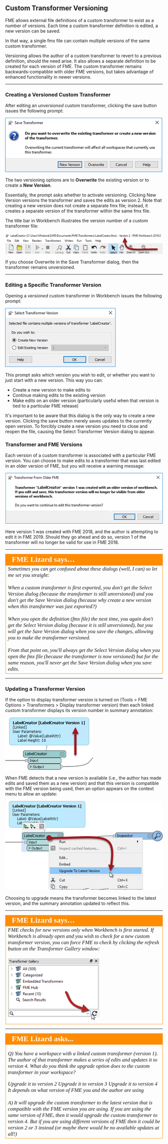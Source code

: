 ## Custom Transformer Versioning

FME allows external file definitions of a custom transformer to exist as a number of versions. Each time a custom transformer definition is edited, a new version can be saved. 

In that way, a single fmx file can contain multiple versions of the same custom transformer. 

Versioning allows the author of a custom transformer to revert to a previous definition, should the need arise. It also allows a separate definition to be created for each version of FME. The custom transformer remains backwards-compatible with older FME versions, but takes advantage of enhanced functionality in newer versions. 

---

### Creating a Versioned Custom Transformer ###

After editing an *unversioned* custom transformer, clicking the save button issues the following prompt:

![](./Images/Img5.041.CreateNewCTVersion.png) 

The two versioning options are to **Overwrite** the existing version or to create a **New Version**. 

Essentially, the prompt asks whether to activate versioning. Clicking New Version versions the transformer and saves the edits as version 2. Note that creating a new version does not create a separate fmx file; instead, it creates a separate version of the transformer within the same fmx file.

The title bar in Workbench illustrates the version number of a custom transformer file:

![](./Images/Img5.042.NewCTVersionWBHeader.png)

If you choose Overwrite in the Save Transformer dialog, then the transformer remains unversioned.

---

### Editing a Specific Transformer Version ###

Opening a *versioned* custom transformer in Workbench issues the following prompt:

![](./Images/Img5.043.CTEditingVersionChoice.png)

This prompt asks which version you wish to edit, or whether you want to just start with a new version. This way you can:

- Create a new version to make edits to
- Continue making edits to the existing version
- Make edits on an older version (particularly useful when that version is tied to a particular FME release)

It's important to be aware that this dialog is the only way to create a new version. Clicking the save button merely saves updates to the currently open version. To forcibly create a new version you need to close and reopen the file, causing the Select Transformer Version dialog to appear.

### Transformer and FME Versions ###

Each version of a custom transformer is associated with a particular FME version. You can choose to make edits to a transformer that was last edited in an older version of FME, but you will receive a warning message:

![](./Images/Img5.044.CTEditingVersionInNewerBuild.png)

Here version 1 was created with FME 2018, and the author is attempting to edit it in FME 2019. Should they go ahead and do so, version 1 of the transformer will no longer be valid for use in FME 2018.

---

<table style="border-spacing: 0px">
<tr>
<td style="vertical-align:middle;background-color:darkorange;border: 2px solid darkorange">
<i class="fa fa-quote-left fa-lg fa-pull-left fa-fw" style="color:white;padding-right: 12px;vertical-align:text-top"></i>
<span style="color:white;font-size:x-large;font-weight: bold;font-family:serif">FME Lizard says…</span>
</td>
</tr>

<tr>
<td style="border: 1px solid darkorange">
<span style="font-family:serif; font-style:italic; font-size:larger">
Sometimes you can get confused about these dialogs (well, I can) so let me set you straight:
<br><br>When a custom transformer is first exported, you don't get the Select Version dialog (because the transformer is still unversioned) and you don't get the Save Version dialog (because why create a new version when this transformer was just exported?) 
<br><br>When you open the definition (fmx file) the next time, you again don't get the Select Version dialog (because it is still unversioned), but you will get the Save Version dialog when you save the changes, allowing you to make the transformer versioned. 
<br><br>From that point on, you'll always get the Select Version dialog when you open the fmx file (because the transformer is now versioned) but for the same reason, you'll never get the Save Version dialog when you save edits.
</span>
</td>
</tr>
</table>

---

### Updating a Transformer Version ###

If the option to display transformer version is turned on (Tools &gt; FME Options &gt; Transformers &gt; Display transformer version) then each linked custom transformer displays its version number in summary annotation:

![](./Images/Img5.045.CTVersionSummaryAnnotation.png)

When FME detects that a new version is available (i.e., the author has made edits and saved them as a new version) and that this version is compatible with the FME version being used, then an option appears on the context menu to allow an update:

![](./Images/Img5.046.CTNewVersionAvailable.png) 

Choosing to upgrade means the transformer becomes linked to the latest version, and the summary annotation updated to reflect this. 

---

<table style="border-spacing: 0px">
<tr>
<td style="vertical-align:middle;background-color:darkorange;border: 2px solid darkorange">
<i class="fa fa-quote-left fa-lg fa-pull-left fa-fw" style="color:white;padding-right: 12px;vertical-align:text-top"></i>
<span style="color:white;font-size:x-large;font-weight: bold;font-family:serif">FME Lizard says…</span>
</td>
</tr>

<tr>
<td style="border: 1px solid darkorange">
<span style="font-family:serif; font-style:italic; font-size:larger">
FME checks for new versions only when Workbench is first started. If Workbench is already open and you wish to check for a new custom transformer version, you can force FME to check by clicking the refresh button on the Transformer Gallery window: 
<br><br><img src="./Images/Img5.047.TransGalleryRefresh.png"> 
</span>
</td>
</tr>
</table>

---

<table style="border-spacing: 0px">
<tr>
<td style="vertical-align:middle;background-color:darkorange;border: 2px solid darkorange">
<i class="fa fa-quote-left fa-lg fa-pull-left fa-fw" style="color:white;padding-right: 12px;vertical-align:text-top"></i>
<span style="color:white;font-size:x-large;font-weight: bold;font-family:serif">FME Lizard asks...</span>
</td>
</tr>

<tr>
<td style="border: 1px solid darkorange">
<span style="font-family:serif; font-style:italic; font-size:larger">

<quiz name="">
  <question>
    <p>
      Q) You have a workspace with a linked custom transformer (version 1). The author of that transformer makes a series of edits and updates it to version 4. What do you think the upgrade option does to the custom transformer in your workspace?
    </p>
    <answer>Upgrade it to version 2</answer>
    <answer>Upgrade it to version 3</answer>
    <answer>Upgrade it to version 4</answer>
    <answer correct>It depends on what version of FME you and the author are using</answer>
    <br><br><explanation>A) It will upgrade the custom transformer to the latest version that is compatible with the FME version you are using. If you are using the same version of FME, then it would upgrade the custom transformer to version 4. But if you are using different versions of FME then it could be version 2 or 3 instead (or maybe there would be no available updates at all!)</explanation>
  </question>
</quiz>
</tr>
</table>


